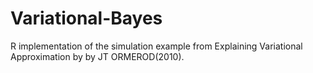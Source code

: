 # Variational-Bayes
R implementation of the simulation example from Explaining Variational Approximation by by JT ORMEROD(2010).
